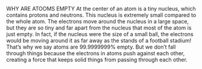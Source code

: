 WHY ARE ATOOMS EMPTY
At the center of an atom is a tiny nucleus, which contains protons and neutrons. This nucleus is extremely small compared to the whole atom. The electrons move around the nucleus in a large space, but they are so tiny and far apart from the nucleus that most of the atom is just empty. In fact, if the nucleus were the size of a small ball, the electrons would be moving around it as far away as the stands of a football stadium! That’s why we say atoms are 99.9999999% empty. But we don’t fall through things because the electrons in atoms push against each other, creating a force that keeps solid things from passing through each other.
